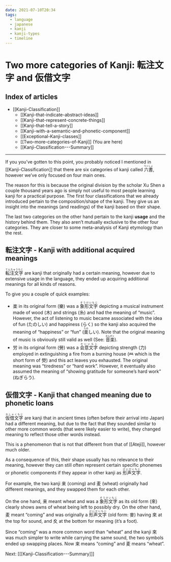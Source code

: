 ```yaml
---
date: 2021-07-10T20:34
tags:
  - language
  - japanese
  - kanji
  - kanji-types
  - timeline
---
```


# Two more categories of Kanji: 転注文字 and 仮借文字

## Index of articles

 * [[Kanji-Classification]]
   * [[Kanji-that-indicate-abstract-ideas]]
   * [[Kanji-that-represent-concrete-things]]
   * [[Kanji-that-tell-a-story]]
   * [[Kanji-with-a-semantic-and-phonetic-component]]
   * [[Exceptional-Kanji-classes]]
   * [[Two-more-categories-of-Kanji]] (You are here)
   * [[Kanji-Classification---Summary]]

---

If you you’ve gotten to this point, you probably noticed I mentioned in [[Kanji-Classification]]
that there are six categories of kanji called <ruby>六書<rt>りくしょ</rt></ruby>,
however we’ve only focused on four main ones.

The reason for this is because the original division by the scholar Xu Shen a
couple thousand years ago is simply not useful to most people learning kanji for
a practical purpose. The first four classifications that we already introduced
pertain to the composition/shape of the kanji. They give us an insight into the
meanings (and readings) of the kanji based on their shape.

The last two categories on the other hand pertain to the kanji **usage** and the
history behind them. They also aren’t mutually exclusive to the other four
categories. They are closer to some meta-analysis of Kanji etymology than
the rest.

## 転注文字 - Kanji with additional acquired meanings

<ruby>転注文字<rt>てんちゅうもじ</rt></ruby> are kanji that originally had a
certain meaning, however due to extensive usage in the language, they ended up
acquiring additional meanings for all kinds of reasons.

To give you a couple of quick examples:

 * 楽 in its original form (樂) was a <ruby>象形文字<rt>ぞうけいもじ</rt></ruby>
   depicting a musical instrument made of wood (木) and strings (糸) and had the
   meaning of “music”. However, the act of listening to music became associated
   with the idea of fun (たのしい) and happiness (らく) so the kanji also
   acquired the meaning of “happiness” or “fun” (<ruby>楽<rt>たの</rt></ruby>しい).
   Note that the original meaning of music is obviously still valid as well
   (See: <ruby>音楽<rt>おんがく</rt></ruby>).
 * 労 in its original form (勞) was a <ruby>会意文字<rt>かいいもじ</rt></ruby>
   depicting strength (力) employed in extinguishing a fire from a burning house
   (𤇾 which is the short form of 熒) and this act leaves you exhausted. The
   original meaning was “tiredness” or “hard work”. However, it eventually also
   assumed the meaning of “showing gratitude for someone’s hard work” (ねぎらう).

## 仮借文字 - Kanji that changed meaning due to phonetic loans

<ruby>仮借文字<rt>かしゃくもじ</rt></ruby> are kanji that in ancient times
(often before their arrival into Japan) had a different meaning, but due to the
fact that they sounded similar to other more common words (that were likely
easier to write), they changed meaning to reflect those other words instead.

This is a phenomenon that is not that different from that of [[Ateji]], however
much older.

As a consequence of this, their shape usually has no relevance to their meaning,
however they can still often represent certain specific phonemes or phonetic
components if they appear in other kanji as <ruby>形声文字<rt>けいせいもじ</rt></ruby>.

For example, the two kanji 来 (coming) and 麦 (wheat) originally had different
meanings, and they swapped them for each other.

On the one hand, 来 meant wheat and was a <ruby>象形文字<rt>ぞうけいもじ</rt></ruby>
as its old form (來) clearly shows awns of wheat being left to possibly dry. On
the other hand, 麦 meant “coming” and was originally a <ruby>形声文字<rt>けいせいもじ</rt></ruby>
(old form: 麥) having 來 at the top for sound, and 夊 at the bottom for meaning
(it’s a foot).

Since “coming” was a more common word than “wheat” and the kanji 來 was much
simpler to write while carrying the same sound, the two symbols ended up
swapping places. Now 来 means “coming” and 麦 means “wheat”.

Next: [[[Kanji-Classification---Summary]]]
